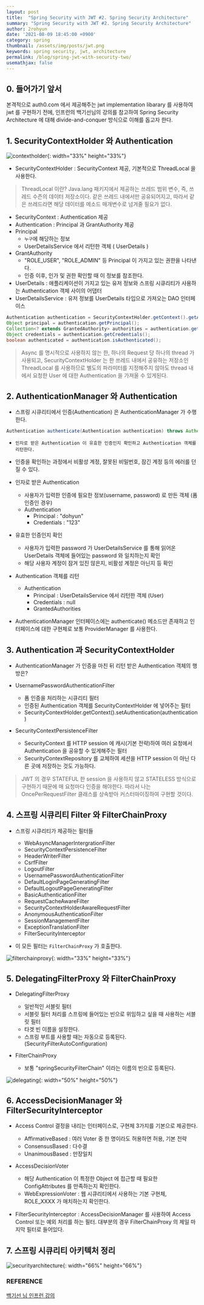 ```yaml
---
layout: post
title:  "Spring Security with JWT #2. Spring Security Architecture"
summary: "Spring Security with JWT #2. Spring Security Architecture"
author: 2rohyun
date: '2021-08-09 18:45:00 +0900'
category: spring
thumbnail: /assets/img/posts/jwt.png
keywords: spring security, jwt, architecture
permalink: /blog/spring-jwt-with-security-two/
usemathjax: false
---
```


## 0. 들어가기 앞서

본격적으로 auth0.com 에서 제공해주는 jwt implementation libarary 를 사용하여 jwt 를 구현하기 전에, 인프런의 백기선님의 강의를 참고하여 Spring Security Architecture 에 대해 divide-and-conquer 방식으로 이해를 돕고자 한다.

## 1. SecurityContextHolder 와 Authentication

![contextholder](/assets/img/posts/contextholder.png){: width="33%" height="33%"}

- SecurityContextHolder : SecurityContext 제공, 기본적으로 ThreadLocal 을 사용한다.

> ThreadLocal 이란? Java.lang 패키지에서 제공하는 쓰레드 범위 변수, 즉, 쓰레드 수즌의 데이터 저장소이다. 같은 쓰레드 내에서만 공유되어지고, 따라서 같은 쓰레드라면 해당 데이터를 메소드 매개변수로 넘겨줄 필요가 없다.

- SecurityContext : Authentication 제공
- Authentication : Principal 과 GrantAuthority 제공
- Principal 
    - `누구`에 해당하는 정보
    - UserDetailsService 에서 리턴한 객체 ( UserDetails )
- GrantAuthority
    - "ROLE_USER", "ROLE_ADMIN" 등 Principal 이 가지고 있는 권한을 나타낸다.
    - 인증 이후, 인가 및 권한 확인할 때 이 정보를 참조한다.
- UserDetails : 애플리케이션이 가지고 있는 유저 정보와 스프링 시큐리티가 사용하는 Authentication 객체 사이의 어댑터
- UserDetailsService : 유저 정보를 UserDetails 타입으로 가져오는 DAO 인터페이스

```java
Authentication authentication = SecurityContextHolder.getContext().getAuthentication();
Object principal = authentication.getPrincipal();
Collection<? extends GrantedAuthority> authorities = authentication.getAuthorities();
Object credentials = authentication.getCredentials();
boolean authenticated = authentication.isAuthenticated();
```

> Async 를 명시적으로 사용하지 않는 한, 하나의 Request 당 하나의 thread 가 사용되고, SecurityContextHolder 는 한 쓰레드 내에서 공유하는 저장소인 ThreadLocal 를 사용하므로 별도의 파라미터를 지정해주지 않아도 thread 내에서 요청한 User 에 대한 Authentication 을 가져올 수 있게된다.

## 2. AuthenticationManager 와 Authentication

- 스프링 시큐리티에서 인증(Authentication) 은 AuthenticationManager 가 수행한다.

```java
Authentication authenticate(Authentication authentication) throws AuthenticationException;
```

- `인자로 받은 Authentication 이 유효한 인증인지 확인하고 Authentication 객체를 리턴한다.`
- 인증을 확인하는 과정에서 비활성 계정, 잘못된 비밀번호, 잠긴 계정 등의 에러를 던질 수 있다.

- 인자로 받은 Authentication
    - 사용자가 입력한 인증에 필요한 정보(username, password) 로 만든 객체 (폼 인증인 경우)
    - Authentication
        - Principal : "dohyun"
        - Credentials : "123"

- 유효한 인증인지 확인
    - 사용자가 입력한 password 가 UserDetailsService 를 통해 읽어온 UserDetails 객체에 들어있는 password 와 일치하는지 확인
    - 해당 사용자 계정이 잠겨 있진 않은지, 비활성 계정은 아닌지 등 확인

- Authentication 객체를 리턴
    - Authentication
        - Principal : UserDetailsService 에서 리턴한 객체 (User)
        - Credentials : null
        - GrantedAuthorities

- AuthenticationManager 인터페이스에는 authenticate() 메소드만 존재하고 인터페이스에 대한 구현체로 보통 ProviderManager 를 사용한다. 

## 3. Authentication 과 SecurityContextHolder

- AuthenticationManager 가 인증을 마친 뒤 리턴 받은 Authentication 객체의 행방은?
- UsernamePasswordAuthenticationFilter
    - 폼 인증을 처리하는 시큐리티 필터
    - 인증된 Authentication 객체를 SecurityContextHolder 에 넣어주는 필터
    - SecurityContextHolder.getContext().setAuthentication(authentication)

- SecurityContextPersistenceFilter
    - SecurityContext 를 HTTP session 에 캐시(기본 전략)하여 여러 요청에서 Authentication 을 공유할 수 있게해주는 필터
    - SecurityContextRepository 를 교체하여 세션을 HTTP session 이 아닌 다른 곳에 저장하는 것도 가능하다.

> JWT 의 경우 STATEFUL 한 session 을 사용하지 않고 STATELESS 방식으로 구현하기 때문에 매 요청마다 인증을 해야한다. 따라서 나는 OncePerRequestFilter 클래스를 상속받아 커스터마이징하여 구현할 것이다.

## 4. 스프링 시큐리티 Filter 와 FilterChainProxy

- 스프링 시큐리티가 제공하는 필터들
    - WebAsyncManagerIntergrationFilter
    - SecurityContextPersistenceFilter
    - HeaderWriterFilter
    - CsrfFilter
    - LogoutFilter
    - UsernamePasswordAuthenticationFilter
    - DefaultLoginPageGeneratingFilter
    - DefaultLogoutPageGeneratingFilter
    - BasicAuthenticationFilter
    - RequestCacheAwareFilter
    - SecurityContextHolderAwareRequestFilter
    - AnonymousAuthenticationFilter
    - SessionManagementFilter
    - ExceptionTranslationFilter
    - FilterSecurityInterceptor

- 이 모든 필터는 `FilterChainProxy` 가 호출한다.

![filterchainproxy](/assets/img/posts/filterchainproxy.png){: width="33%" height="33%"}

## 5. DelegatingFilterProxy 와 FilterChainProxy

- DelegatingFilterProxy
    - 일반적인 서블릿 필터
    - 서블릿 필터 처리를 스프링에 들어있는 빈으로 위임하고 싶을 때 사용하는 서블릿 필터
    - 타겟 빈 이름을 설정한다.
    - 스프링 부트를 사용할 때는 자동으로 등록된다.(SecurityFilterAutoConfiguration)

- FilterChainProxy
    - 보통 "springSecurityFilterChain" 이라는 이름의 빈으로 등록된다.
 
![delegating](/assets/img/posts/delegating.png){: width="50%" height="50%"}

## 6. AccessDecisionManager 와 FilterSecurityInterceptor

- Access Control 결정을 내리는 인터페이스로, 구현체 3가지를 기본으로 제공한다.
    - AffirmativeBased : 여러 Voter 중 한 명이라도 허용하면 허용, 기본 전략
    - ConsensusBased : 다수결
    - UnanimousBased : 만장일치

- AccessDecisionVoter
    - 해당 Authentication 이 특정한 Object 에 접근할 때 필요한 ConfigAttributes 를 만족하는지 확인한다.
    - WebExpressionVoter : 웹 시큐리티에서 사용하는 기본 구현체, ROLE_XXXX 가 매치하는지 확인한다.

- FilterSecurityInterceptor : AccessDecisionManager 를 사용하여 Access Control 또는 예외 처리를 하는 필터. 대부분의 경우 FilterChainProxy 의 제일 마지막 필터로 들어있다.

## 7. 스프링 시큐리티 아키텍처 정리

![securityarchitecture](/assets/img/posts/securityarchitecture.png){: width="66%" height="66%"}

### REFERENCE

[백기선 님 인프런 강의](https://www.inflearn.com/course/%EB%B0%B1%EA%B8%B0%EC%84%A0-%EC%8A%A4%ED%94%84%EB%A7%81-%EC%8B%9C%ED%81%90%EB%A6%AC%ED%8B%B0/dashboard)

  
